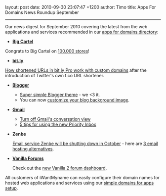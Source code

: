 layout: post
date: 2010-09-30 23:07:47 +1200
author: Timo
title: Apps For Domains News Roundup September


----

Our news digest for September 2010 covering the latest from the web applications and services recommended in our [apps for domains directory](https://iwantmyname.com/services):

- **[Big Cartel](https://iwantmyname.com/features/applications/custom-domain-apps/e-commerce/bigcartel-build-your-own-online-shop)**

Congrats to Big Cartel on [100,000 stores](http://blog.bigcartel.com/post/1205580759/meet-the-100-000th-big-cartel-store)!

- **[bit.ly](https://iwantmyname.com/services/url-shortener/bit.ly-pro-custom-domain-short-url-forwarding-service)**

 [How shortened URLs in bit.ly Pro work with custom domains](http://blog.bit.ly/post/1059000406/bit-ly-and-link-wrapping) after the introduction of Twitter's own t.co URL shortener.

- **[Blogger](https://iwantmyname.com/features/applications/custom-domain-apps/blogs/blogger-blogspot-free-blog-with-own-url)**

  - [Super simple Blogger theme](http://buzz.blogger.com/2010/09/super-simple-your-creative-canvas.html) - we <3 it.  
  - You can now [customize your blog background image](http://buzz.blogger.com/2010/09/customize-your-blogs-background-with.html).

- **[Gmail](https://iwantmyname.com/features/applications/google-apps-for-your-domain/free-email-with-gmail)**

  - [Turn off Gmail's conversation view](http://gmailblog.blogspot.com/2010/09/turn-off-gmails-conversation-view.html)
  - [5 tips for using the new Priority Inbox](http://gmailblog.blogspot.com/2010/09/5-tips-for-using-priority-inbox.html)

- **Zenbe**

  [Email service Zenbe will be shutting down in October](http://archived.link/http://blog.zenbe.com/2010/09/03/zenbe-mail-will-be-shutting-down-oct-8th-2010) - here are [3 email hosting alternatives](https://iwantmyname.com/services/email-hosting).

- **[Vanilla Forums](https://iwantmyname.com/services/forum-hosting/vanilla-forums-on-your-own-custom-domain)**

  Check out the [new Vanilla 2 forum dashboard](http://vanillaforums.com/blog/general/the-new-vanilla-2-dashboard/).

All customers of iWantMyname can easily configure their domain names for hosted web applications and services using our [simple domains for apps setup](https://iwantmyname.com/services).
